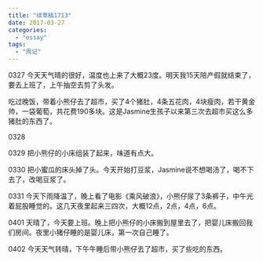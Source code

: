 ```yaml
---
title: "续草稿1713"
date: 2017-03-27
categories: 
  - "essay"
tags: 
  - "周记"
---
```


0327 今天天气晴的很好，温度也上来了大概23度。明天我15天陪产假就结束了，要去上班了，上午抽空去剪了头发。

吃过晚饭，带着小熊仔去了超市，买了4个猪肚，4条五花肉，4块瘦肉，若干黄金帅，一袋葡萄，共花费190多块。这是Jasmine生孩子以来第三次去超市买这么多猪肚的东西了。

0328 

0329 把小熊仔的小床组装了起来，味道有点大。

0330 把小蜜瓜的床头掉了头。今天开始打豆浆，Jasmine说不想喝汤了，喝不下去了，改喝豆浆了。

0331 今天下雨降温了，晚上看了电影《乘风破浪》，小熊仔尿了3条裤子，中午光着屁股睡觉的。这几天夜里起来三四次，大概12点，2点，4点，6点。

0401 天晴了，今天要上班。晚上把小熊仔的小床搬到屋里去了，把婴儿床搬回我们房间。夜里小猪仔睡的是婴儿床，第一次自己睡了。

0402 今天天气转晴，下午午睡后带小熊仔去了超市，买了些吃的东西。
